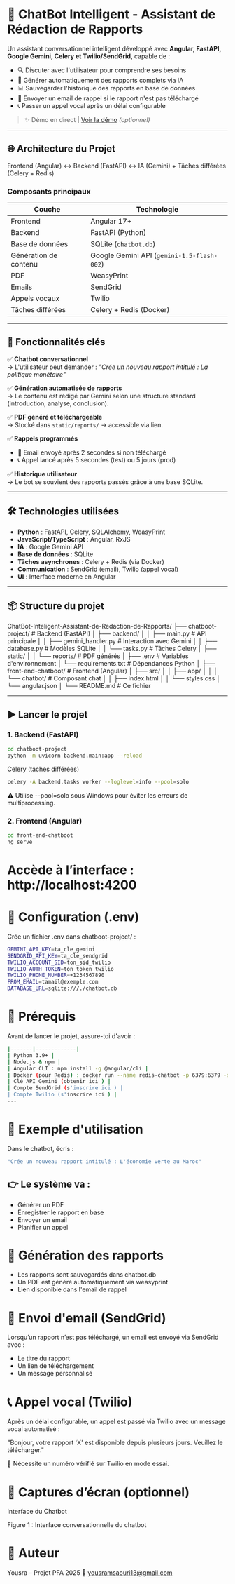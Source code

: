 # 💬 ChatBot Intelligent - Assistant de Rédaction de Rapports

Un assistant conversationnel intelligent développé avec **Angular, FastAPI, Google Gemini, Celery et Twilio/SendGrid**, capable de :
- 🔍 Discuter avec l'utilisateur pour comprendre ses besoins
- 📄 Générer automatiquement des rapports complets via IA
- 📊 Sauvegarder l'historique des rapports en base de données
- 📧 Envoyer un email de rappel si le rapport n'est pas téléchargé
- 📞 Passer un appel vocal après un délai configurable

> ✨ Démo en direct | [Voir la démo](#) *(optionnel)*

---

## 🌐 Architecture du Projet
Frontend (Angular) ↔ Backend (FastAPI) ↔ IA (Gemini) + Tâches différées (Celery + Redis)

### Composants principaux
| Couche | Technologie |
|-------|-------------|
| Frontend | Angular 17+ |
| Backend | FastAPI (Python) |
| Base de données | SQLite (`chatbot.db`) |
| Génération de contenu | Google Gemini API (`gemini-1.5-flash-002`) |
| PDF | WeasyPrint |
| Emails | SendGrid |
| Appels vocaux | Twilio |
| Tâches différées | Celery + Redis (Docker) |

---

## 🚀 Fonctionnalités clés

✅ **Chatbot conversationnel**  
→ L'utilisateur peut demander : *"Crée un nouveau rapport intitulé : La politique monétaire"*

✅ **Génération automatisée de rapports**  
→ Le contenu est rédigé par Gemini selon une structure standard (introduction, analyse, conclusion).

✅ **PDF généré et téléchargeable**  
→ Stocké dans `static/reports/` → accessible via lien.

✅ **Rappels programmés**
- 📧 Email envoyé après 2 secondes si non téléchargé
- 📞 Appel lancé après 5 secondes (test) ou 5 jours (prod)

✅ **Historique utilisateur**  
→ Le bot se souvient des rapports passés grâce à une base SQLite.

---

## 🛠️ Technologies utilisées

- **Python** : FastAPI, Celery, SQLAlchemy, WeasyPrint
- **JavaScript/TypeScript** : Angular, RxJS
- **IA** : Google Gemini API
- **Base de données** : SQLite
- **Tâches asynchrones** : Celery + Redis (via Docker)
- **Communication** : SendGrid (email), Twilio (appel vocal)
- **UI** : Interface moderne en Angular

---

## 📦 Structure du projet
ChatBot-Inteligent-Assistant-de-Redaction-de-Rapports/
├── chatboot-project/ # Backend (FastAPI)
│ ├── backend/
│ │ ├── main.py # API principale
│ │ ├── gemini_handler.py # Interaction avec Gemini
│ │ ├── database.py # Modèles SQLite
│ │ └── tasks.py # Tâches Celery
│ ├── static/
│ │ └── reports/ # PDF générés
│ ├── .env # Variables d'environnement
│ └── requirements.txt # Dépendances Python
│
├── front-end-chatboot/ # Frontend (Angular)
│ ├── src/
│ │ ├── app/
│ │ │ └── chatbot/ # Composant chat
│ │ ├── index.html
│ │ └── styles.css
│ └── angular.json
│
└── README.md # Ce fichier

---

## ▶️ Lancer le projet

### 1. Backend (FastAPI)

```bash
cd chatboot-project
python -m uvicorn backend.main:app --reload
```
Celery (tâches différées)
```bash
celery -A backend.tasks worker --loglevel=info --pool=solo
```
⚠️ Utilise --pool=solo sous Windows pour éviter les erreurs de multiprocessing. 

### 2. Frontend (Angular)
```bash
cd front-end-chatboot
ng serve
```
# Accède à l’interface : http://localhost:4200

# 🔐 Configuration (.env)
Crée un fichier .env dans chatboot-project/ :
```bash
GEMINI_API_KEY=ta_cle_gemini
SENDGRID_API_KEY=ta_cle_sendgrid
TWILIO_ACCOUNT_SID=ton_sid_twilio
TWILIO_AUTH_TOKEN=ton_token_twilio
TWILIO_PHONE_NUMBER=+1234567890
FROM_EMAIL=tamail@exemple.com
DATABASE_URL=sqlite:///./chatbot.db
```

# 📂 Prérequis
Avant de lancer le projet, assure-toi d'avoir :
```bash
|-------|-------------|
| Python 3.9+ |
| Node.js & npm |
| Angular CLI : npm install -g @angular/cli |
| Docker (pour Redis) : docker run --name redis-chatbot -p 6379:6379 -d redis |
| Clé API Gemini (obtenir ici ) |
| Compte SendGrid (s'inscrire ici ) |
| Compte Twilio (s'inscrire ici ) |
---
```

# 🧪 Exemple d'utilisation
Dans le chatbot, écris :
```bash
"Crée un nouveau rapport intitulé : L'économie verte au Maroc" 
```

## 👉 Le système va :

- Générer un PDF
- Enregistrer le rapport en base
- Envoyer un email
- Planifier un appel

# 📂 Génération des rapports
- Les rapports sont sauvegardés dans chatbot.db
- Un PDF est généré automatiquement via weasyprint
- Lien disponible dans l'email de rappel
  
# 📧 Envoi d'email (SendGrid)
Lorsqu’un rapport n’est pas téléchargé, un email est envoyé via SendGrid avec :

- Le titre du rapport
- Un lien de téléchargement
- Un message personnalisé
  
# 📞 Appel vocal (Twilio)
Après un délai configurable, un appel est passé via Twilio avec un message vocal automatisé :

"Bonjour, votre rapport 'X' est disponible depuis plusieurs jours. Veuillez le télécharger." 

🔔 Nécessite un numéro vérifié sur Twilio en mode essai. 


# 📁 Captures d’écran (optionnel)
Interface du Chatbot



Figure 1 : Interface conversationnelle du chatbot

# 👥 Auteur
Yousra – Projet PFA 2025
📧 yousramsaouri13@gmail.com

